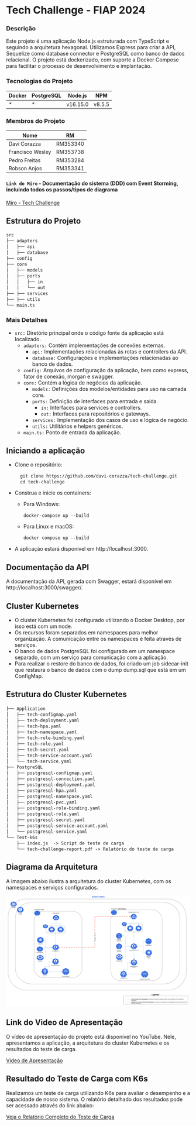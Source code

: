 # Tech Challenge - FIAP 2024

### Descrição

Este projeto é uma aplicação Node.js estruturada com TypeScript e seguindo a arquitetura hexagonal. Utilizamos Express para criar a API, Sequelize como database connector e PostgreSQL como banco de dados relacional. O projeto está dockerizado, com suporte a Docker Compose para facilitar o processo de desenvolvimento e implantação.

### Tecnologias do Projeto

| Docker | PostgreSQL | Node.js  | NPM    |
|--------|------------|----------|--------|
| *      | *          | v16.15.0 | v8.5.5 |

### Membros do Projeto

| Nome             | RM        |
|------------------|-----------|
| Davi Corazza     | RM353340  |
| Francisco Wesley | RM353738  |
| Pedro Freitas    | RM353284  |
| Robson Anjos     | RM353341  |

#### `Link do Miro` - Documentação do sistema (DDD) com Event Storming, incluindo todos os passos/tipos de diagrama 
[Miro - Tech Challenge](https://miro.com/app/board/uXjVKWk2FRY=/?share_link_id=272701004394)


## Estrutura do Projeto

	src
	├── adapters
	│   ├── api
	│   ├── database
	├── config
	├── core
	│   ├── models
	│   ├── ports
	│   │   ├── in
	│   │   └── out
	├── ├── services
	├── ├── utils
	└── main.ts

### Mais Detalhes
- `src:` Diretório principal onde o código fonte da aplicação está localizado.
	- `adapters:` Contém implementações de conexões externas.
		- `api:` Implementações relacionadas às rotas e controllers da API.
		- `database:` Configurações e implementações relacionadas ao banco de dados.
	- `config:` Arquivos de configuração da aplicação, bem como express, fator de conexão, morgan e swagger.
	- `core:` Contém a lógica de negócios da aplicação.
		- `models:` Definições dos modelos/entidades para uso na camada core.
		- `ports:` Definição de interfaces para entrada e saída.
			- `in:` Interfaces para services e controllers.
			- `out:` Interfaces para repositórios e gateways.
		- `services:` Implementação dos casos de uso e lógica de negócio.
		- `utils:` Utilitários e helpers genéricos.
	- `main.ts:` Ponto de entrada da aplicação.

## Iniciando a aplicação
- Clone o repositório:

		git clone https://github.com/davi-corazza/tech-challenge.git
		cd tech-challenge

- Construa e inicie os containers:

	*	Para Windows:

			docker-compose up --build

	*	Para Linux e macOS:

			docker compose up --build

- A aplicação estará disponível em http://localhost:3000.

## Documentação da API
A documentação da API, gerada com Swagger, estará disponível em http://localhost:3000/swagger/.

## Cluster Kubernetes
- O cluster Kubernetes foi configurado utilizando o Docker Desktop, por isso está com um node.
- Os recursos foram separados em namespaces para melhor organização. A comunicação entre os namespaces é feita através de serviços.
- O banco de dados PostgreSQL foi configurado em um namespace separado, com um serviço para comunicação com a aplicação.
- Para realizar o restore do banco de dados, foi criado um job sidecar-init que restaura o banco de dados com o dump dump.sql que está em um ConfigMap.

## Estrutura do Cluster Kubernetes

```
├── Application
│   ├── tech-configmap.yaml
│   ├── tech-deployment.yaml
│   ├── tech-hpa.yaml
│   ├── tech-namespace.yaml
│   ├── tech-role-binding.yaml
│   ├── tech-role.yaml
│   ├── tech-secret.yaml
│   ├── tech-service-account.yaml
│   └── tech-service.yaml
├── PostgreSQL
│   ├── postgresql-configmap.yaml
│   ├── postgresql-connection.yaml
│   ├── postgresql-deployment.yaml
│   ├── postgresql-hpa.yaml
│   ├── postgresql-namespace.yaml
│   ├── postgresql-pvc.yaml
│   ├── postgresql-role-binding.yaml
│   ├── postgresql-role.yaml
│   ├── postgresql-secret.yaml
│   ├── postgresql-service-account.yaml
│   └── postgresql-service.yaml
└── Test-k6s
    ├── index.js  -> Script de teste de carga
    └── tech-challenge-report.pdf -> Relatório do teste de carga
```

## Diagrama da Arquitetura

A imagem abaixo ilustra a arquitetura do cluster Kubernetes, com os namespaces e serviços configurados.

![Cluster Kubernetes](arquitetura/Kubernetes.jpg)


## Link do Video de Apresentação

O vídeo de apresentação do projeto está disponível no YouTube. Nele, apresentamos a aplicação, a arquitetura do cluster Kubernetes e os resultados do teste de carga.

[Video de Apresentação](https://www.youtube.com/watch?v=CQdSKTqmasw)

## Resultado do Teste de Carga com K6s

Realizamos um teste de carga utilizando K6s para avaliar o desempenho e a capacidade de nosso sistema. O relatório detalhado dos resultados pode ser acessado através do link abaixo:

[Veja o Relatório Completo do Teste de Carga](kubernetes/Test-k6s/tech-challenge-report.pdf)


